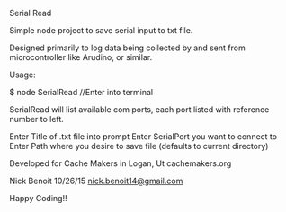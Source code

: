 Serial Read 

Simple node project to save serial input to txt file. 

Designed primarily to log data being collected by and sent from microcontroller like Arudino, or similar. 

Usage: 

$ node SerialRead //Enter into terminal 

SerialRead will list available com ports, each port listed with reference number to left. 

Enter Title of .txt file into prompt 
Enter SerialPort you want to connect to 
Enter Path where you desire to save file (defaults to current directory)

Developed for Cache Makers in Logan, Ut
cachemakers.org 

Nick Benoit 10/26/15 
nick.benoit14@gmail.com

Happy Coding!! 






